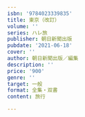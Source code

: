 ```yaml
---
isbn: '9784023339835'
title: 東京（改訂）
volume: ''
series: ハレ旅
publisher: 朝日新聞出版
pubdate: '2021-06-18'
cover: ''
author: 朝日新聞出版／編集
description: ''
price: '900'
genre: ''
target: 一般
format: 全集・双書
content: 旅行

---
```

